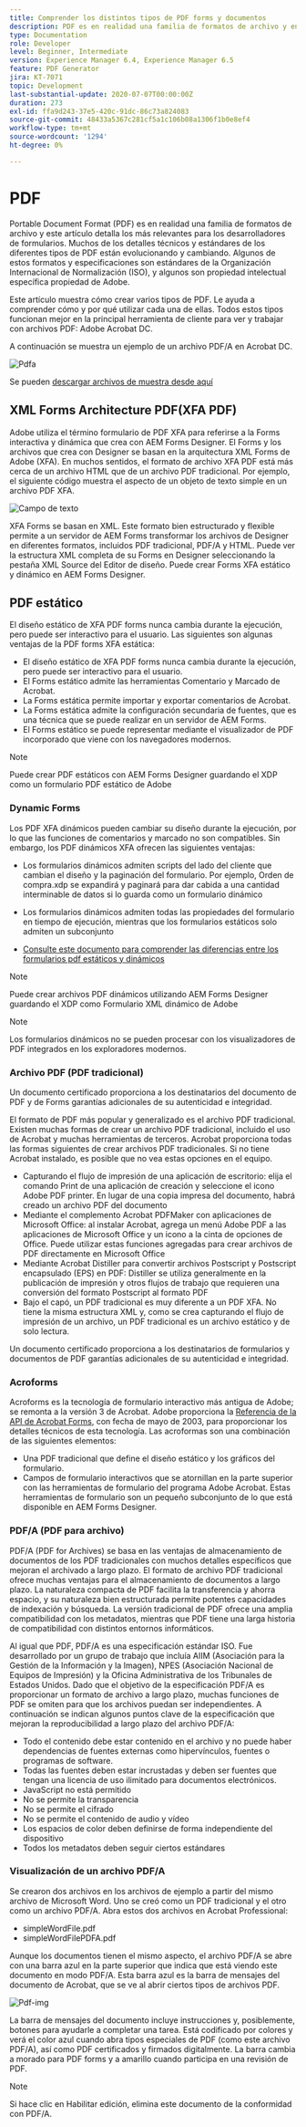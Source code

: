 ```yaml
---
title: Comprender los distintos tipos de PDF forms y documentos
description: PDF es en realidad una familia de formatos de archivo y en este artículo se describen los tipos de PDF que son importantes y relevantes para los desarrolladores de formularios.
type: Documentation
role: Developer
level: Beginner, Intermediate
version: Experience Manager 6.4, Experience Manager 6.5
feature: PDF Generator
jira: KT-7071
topic: Development
last-substantial-update: 2020-07-07T00:00:00Z
duration: 273
exl-id: ffa9d243-37e5-420c-91dc-86c73a824083
source-git-commit: 48433a5367c281cf5a1c106b08a1306f1b0e8ef4
workflow-type: tm+mt
source-wordcount: '1294'
ht-degree: 0%

---
```


# PDF

Portable Document Format (PDF) es en realidad una familia de formatos de archivo y este artículo detalla los más relevantes para los desarrolladores de formularios. Muchos de los detalles técnicos y estándares de los diferentes tipos de PDF están evolucionando y cambiando. Algunos de estos formatos y especificaciones son estándares de la Organización Internacional de Normalización (ISO), y algunos son propiedad intelectual específica propiedad de Adobe.

Este artículo muestra cómo crear varios tipos de PDF. Le ayuda a comprender cómo y por qué utilizar cada una de ellas. Todos estos tipos funcionan mejor en la principal herramienta de cliente para ver y trabajar con archivos PDF: Adobe Acrobat DC.

A continuación se muestra un ejemplo de un archivo PDF/A en Acrobat DC.

![Pdfa](assets/pdfa-file-in-acrobat.png)

Se pueden [descargar archivos de muestra desde aquí](assets/pdf-file-types.zip)

## XML Forms Architecture PDF(XFA PDF)

Adobe utiliza el término formulario de PDF XFA para referirse a la Forms interactiva y dinámica que crea con AEM Forms Designer. El Forms y los archivos que crea con Designer se basan en la arquitectura XML Forms de Adobe (XFA). En muchos sentidos, el formato de archivo XFA PDF está más cerca de un archivo HTML que de un archivo PDF tradicional. Por ejemplo, el siguiente código muestra el aspecto de un objeto de texto simple en un archivo PDF XFA.

![Campo de texto](assets/text-field.JPG)

XFA Forms se basan en XML. Este formato bien estructurado y flexible permite a un servidor de AEM Forms transformar los archivos de Designer en diferentes formatos, incluidos PDF tradicional, PDF/A y HTML. Puede ver la estructura XML completa de su Forms en Designer seleccionando la pestaña XML Source del Editor de diseño. Puede crear Forms XFA estático y dinámico en AEM Forms Designer.

## PDF estático

El diseño estático de XFA PDF forms nunca cambia durante la ejecución, pero puede ser interactivo para el usuario. Las siguientes son algunas ventajas de la PDF forms XFA estática:

* El diseño estático de XFA PDF forms nunca cambia durante la ejecución, pero puede ser interactivo para el usuario.
* El Forms estático admite las herramientas Comentario y Marcado de Acrobat.
* La Forms estática permite importar y exportar comentarios de Acrobat.
* La Forms estática admite la configuración secundaria de fuentes, que es una técnica que se puede realizar en un servidor de AEM Forms.
* El Forms estático se puede representar mediante el visualizador de PDF incorporado que viene con los navegadores modernos.

>[!NOTE]
>
> Puede crear PDF estáticos con AEM Forms Designer guardando el XDP como un formulario PDF estático de Adobe



### Dynamic Forms

Los PDF XFA dinámicos pueden cambiar su diseño durante la ejecución, por lo que las funciones de comentarios y marcado no son compatibles. Sin embargo, los PDF dinámicos XFA ofrecen las siguientes ventajas:

* Los formularios dinámicos admiten scripts del lado del cliente que cambian el diseño y la paginación del formulario. Por ejemplo, Orden de compra.xdp se expandirá y paginará para dar cabida a una cantidad interminable de datos si lo guarda como un formulario dinámico
* Los formularios dinámicos admiten todas las propiedades del formulario en tiempo de ejecución, mientras que los formularios estáticos solo admiten un subconjunto

* [Consulte este documento para comprender las diferencias entre los formularios pdf estáticos y dinámicos](https://experienceleague.adobe.com/docs/experience-manager-learn/forms/document-services/pdf-forms-and-documents.html?lang=es#:~:text=Dynamic%20forms%20support%20all%20the,forms%20support%20only%20a%20subset)

>[!NOTE]
>
> Puede crear archivos PDF dinámicos utilizando AEM Forms Designer guardando el XDP como Formulario XML dinámico de Adobe

>[!NOTE]
>
> Los formularios dinámicos no se pueden procesar con los visualizadores de PDF integrados en los exploradores modernos.

### Archivo PDF (PDF tradicional)

Un documento certificado proporciona a los destinatarios del documento de PDF y de Forms garantías adicionales de su autenticidad e integridad.

El formato de PDF más popular y generalizado es el archivo PDF tradicional. Existen muchas formas de crear un archivo PDF tradicional, incluido el uso de Acrobat y muchas herramientas de terceros. Acrobat proporciona todas las formas siguientes de crear archivos PDF tradicionales. Si no tiene Acrobat instalado, es posible que no vea estas opciones en el equipo.

* Capturando el flujo de impresión de una aplicación de escritorio: elija el comando Print de una aplicación de creación y seleccione el icono Adobe PDF printer. En lugar de una copia impresa del documento, habrá creado un archivo PDF del documento
* Mediante el complemento Acrobat PDFMaker con aplicaciones de Microsoft Office: al instalar Acrobat, agrega un menú Adobe PDF a las aplicaciones de Microsoft Office y un icono a la cinta de opciones de Office. Puede utilizar estas funciones agregadas para crear archivos de PDF directamente en Microsoft Office
* Mediante Acrobat Distiller para convertir archivos Postscript y Postscript encapsulado (EPS) en PDF: Distiller se utiliza generalmente en la publicación de impresión y otros flujos de trabajo que requieren una conversión del formato Postscript al formato PDF
* Bajo el capó, un PDF tradicional es muy diferente a un PDF XFA. No tiene la misma estructura XML y, como se crea capturando el flujo de impresión de un archivo, un PDF tradicional es un archivo estático y de solo lectura.

Un documento certificado proporciona a los destinatarios de formularios y documentos de PDF garantías adicionales de su autenticidad e integridad.

### Acroforms

Acroforms es la tecnología de formulario interactivo más antigua de Adobe; se remonta a la versión 3 de Acrobat. Adobe proporciona la [Referencia de la API de Acrobat Forms](assets/FormsAPIReference.pdf), con fecha de mayo de 2003, para proporcionar los detalles técnicos de esta tecnología. Las acroformas son una combinación de las
siguientes elementos:

* Una PDF tradicional que define el diseño estático y los gráficos del formulario.
* Campos de formulario interactivos que se atornillan en la parte superior con las herramientas de formulario del programa Adobe Acrobat. Estas herramientas de formulario son un pequeño subconjunto de lo que está disponible en AEM Forms Designer.

### PDF/A (PDF para archivo)

PDF/A (PDF for Archives) se basa en las ventajas de almacenamiento de documentos de los PDF tradicionales con muchos detalles específicos que mejoran el archivado a largo plazo. El formato de archivo PDF tradicional ofrece muchas ventajas para el almacenamiento de documentos a largo plazo. La naturaleza compacta de PDF facilita la transferencia y ahorra espacio, y su naturaleza bien estructurada permite potentes capacidades de indexación y búsqueda. La versión tradicional de PDF ofrece una amplia compatibilidad con los metadatos, mientras que PDF tiene una larga historia de compatibilidad con distintos entornos informáticos.

Al igual que PDF, PDF/A es una especificación estándar ISO. Fue desarrollado por un grupo de trabajo que incluía AIIM (Asociación para la Gestión de la Información y la Imagen), NPES (Asociación Nacional de Equipos de Impresión) y la Oficina Administrativa de los Tribunales de Estados Unidos. Dado que el objetivo de la especificación PDF/A es proporcionar un formato de archivo a largo plazo, muchas funciones de PDF se omiten para que los archivos puedan ser independientes. A continuación se indican algunos puntos clave de la especificación que mejoran la reproducibilidad a largo plazo del archivo PDF/A:

* Todo el contenido debe estar contenido en el archivo y no puede haber dependencias de fuentes externas como hipervínculos, fuentes o programas de software.
* Todas las fuentes deben estar incrustadas y deben ser fuentes que tengan una licencia de uso ilimitado para documentos electrónicos.
* JavaScript no está permitido
* No se permite la transparencia
* No se permite el cifrado
* No se permite el contenido de audio y vídeo
* Los espacios de color deben definirse de forma independiente del dispositivo
* Todos los metadatos deben seguir ciertos estándares

### Visualización de un archivo PDF/A

Se crearon dos archivos en los archivos de ejemplo a partir del mismo archivo de Microsoft Word. Uno se creó como un PDF tradicional y el otro como un archivo PDF/A. Abra estos dos archivos en Acrobat Professional:

* simpleWordFile.pdf
* simpleWordFilePDFA.pdf

Aunque los documentos tienen el mismo aspecto, el archivo PDF/A se abre con una barra azul en la parte superior que indica que está viendo este documento en modo PDF/A. Esta barra azul es la barra de mensajes del documento de Acrobat, que se ve al abrir ciertos tipos de archivos PDF.

![Pdf-img](assets/pdfa-message.png)

La barra de mensajes del documento incluye instrucciones y, posiblemente, botones para ayudarle a completar una tarea. Está codificado por colores y verá el color azul cuando abra tipos especiales de PDF (como este archivo PDF/A), así como PDF certificados y firmados digitalmente. La barra cambia a morado para PDF forms y a amarillo cuando participa en una revisión de PDF.

>[!NOTE]
>
> Si hace clic en Habilitar edición, elimina este documento de la conformidad con PDF/A.
